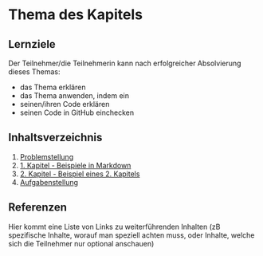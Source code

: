 # Thema des Kapitels

## Lernziele
Der Teilnehmer/die Teilnehmerin kann nach erfolgreicher Absolvierung dieses Themas:
- das Thema erklären
- das Thema anwenden, indem ein 
- seinen/ihren Code erklären
- seinen Code in GitHub einchecken

## Inhaltsverzeichnis

1. [Problemstellung](00-problemstellung.md)
1. [1. Kapitel - Beispiele in Markdown](01-chapter1.md)
1. [2. Kapitel - Beispiel eines 2. Kapitels](02-chapter2.md)
2. [Aufgabenstellung](XX-aufgabenstellung.md)

## Referenzen

Hier kommt eine Liste von Links zu weiterführenden Inhalten (zB spezifische Inhalte, worauf man speziell achten muss, oder Inhalte, welche sich die Teilnehmer nur optional anschauen)
